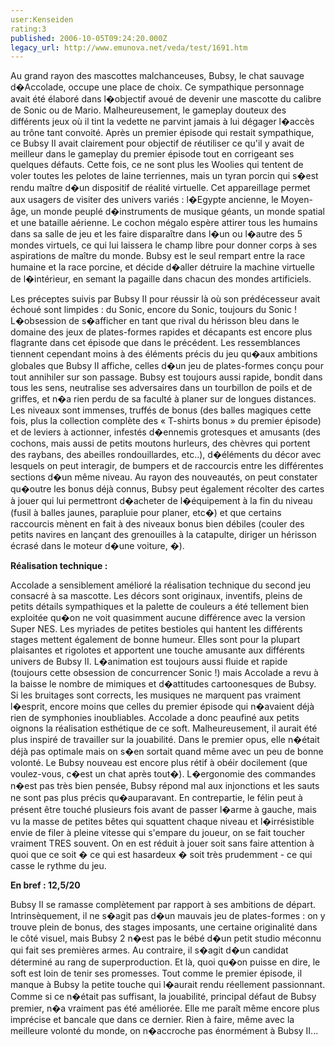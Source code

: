 ```yaml
---
user:Kenseiden
rating:3
published: 2006-10-05T09:24:20.000Z
legacy_url: http://www.emunova.net/veda/test/1691.htm
---
```

Au grand rayon des mascottes malchanceuses, Bubsy, le chat sauvage d�Accolade, occupe une place de choix. Ce sympathique personnage avait été élaboré dans l�objectif avoué de devenir une mascotte du calibre de Sonic ou de Mario. Malheureusement, le gameplay douteux des différents jeux où il tint la vedette ne parvint jamais à lui dégager l�accès au trône tant convoité. Après un premier épisode qui restait sympathique, ce Bubsy II avait clairement pour objectif de réutiliser ce qu'il y avait de meilleur dans le gameplay du premier épisode tout en corrigeant ses quelques défauts. Cette fois, ce ne sont plus les Woolies qui tentent de voler toutes les pelotes de laine terriennes, mais un tyran porcin qui s�est rendu maître d�un dispositif de réalité virtuelle. Cet appareillage permet aux usagers de visiter des univers variés : l�Egypte ancienne, le Moyen-âge, un monde peuplé d�instruments de musique géants, un monde spatial et une bataille aérienne. Le cochon mégalo espère attirer tous les humains dans sa salle de jeu et les faire disparaître dans l�un ou l�autre des 5 mondes virtuels, ce qui lui laissera le champ libre pour donner corps à ses aspirations de maître du monde. Bubsy est le seul rempart entre la race humaine et la race porcine, et décide d�aller détruire la machine virtuelle de l�intérieur, en semant la pagaille dans chacun des mondes artificiels.  

  

Les préceptes suivis par Bubsy II pour réussir là où son prédécesseur avait échoué sont limpides : du Sonic, encore du Sonic, toujours du Sonic ! L�obsession de s�afficher en tant que rival du hérisson bleu dans le domaine des jeux de plates-formes rapides et décapants est encore plus flagrante dans cet épisode que dans le précédent. Les ressemblances tiennent cependant moins à des éléments précis du jeu qu�aux ambitions globales que Bubsy II affiche, celles d�un jeu de plates-formes conçu pour tout annihiler sur son passage. Bubsy est toujours aussi rapide, bondit dans tous les sens, neutralise ses adversaires dans un tourbillon de poils et de griffes, et n�a rien perdu de sa faculté à planer sur de longues distances. Les niveaux sont immenses, truffés de bonus (des balles magiques cette fois, plus la collection complète des « T-shirts bonus » du premier épisode) et de leviers à actionner, infestés d�ennemis grotesques et amusants (des cochons, mais aussi de petits moutons hurleurs, des chèvres qui portent des raybans, des abeilles rondouillardes, etc..), d�éléments du décor avec lesquels on peut interagir, de bumpers et de raccourcis entre les différentes sections d�un même niveau. Au rayon des nouveautés, on peut constater qu�outre les bonus déjà connus, Bubsy peut également récolter des cartes à jouer qui lui permettront d�acheter de l�équipement à la fin du niveau (fusil à balles jaunes, parapluie pour planer, etc�) et que certains raccourcis mènent en fait à des niveaux bonus bien débiles (couler des petits navires en lançant des grenouilles à la catapulte, diriger un hérisson écrasé dans le moteur d�une voiture, �).  

  

**Réalisation technique :**  

Accolade a sensiblement amélioré la réalisation technique du second jeu consacré à sa mascotte. Les décors sont originaux, inventifs, pleins de petits détails sympathiques et la palette de couleurs a été tellement bien exploitée qu�on ne voit quasimment aucune différence avec la version Super NES. Les myriades de petites bestioles qui hantent les différents stages mettent également de bonne humeur. Elles sont pour la plupart plaisantes et rigolotes et apportent une touche amusante aux différents univers de Bubsy II. L�animation est toujours aussi fluide et rapide (toujours cette obsession de concurrencer Sonic !) mais Accolade a revu à la baisse le nombre de mimiques et d�attitudes cartoonesques de Bubsy. Si les bruitages sont corrects, les musiques ne marquent pas vraiment l�esprit, encore moins que celles du premier épisode qui n�avaient déjà rien de symphonies inoubliables. Accolade a donc peaufiné aux petits oignons la réalisation esthétique de ce soft. Malheureusement, il aurait été plus inspiré de travailler sur la jouabilité. Dans le premier opus, elle n�était déjà pas optimale mais on s�en sortait quand même avec un peu de bonne volonté. Le Bubsy nouveau est encore plus rétif à obéir docilement (que voulez-vous, c�est un chat après tout�). L�ergonomie des commandes n�est pas très bien pensée, Bubsy répond mal aux injonctions et les sauts ne sont pas plus précis qu�auparavant. En contrepartie, le félin peut à présent être touché plusieurs fois avant de passer l�arme à gauche, mais vu la masse de petites bêtes qui squattent chaque niveau et l�irrésistible envie de filer à pleine vitesse qui s'empare du joueur, on se fait toucher vraiment TRES souvent. On en est réduit à jouer soit sans faire attention à quoi que ce soit � ce qui est hasardeux � soit très prudemment - ce qui casse le rythme du jeu.  

  

**En bref : 12,5/20**  

Bubsy II se ramasse complètement par rapport à ses ambitions de départ. Intrinsèquement, il ne s�agit pas d�un mauvais jeu de plates-formes : on y trouve plein de bonus, des stages imposants, une certaine originalité dans le côté visuel, mais Bubsy 2 n�est pas le bébé d�un petit studio méconnu qui fait ses premières armes. Au contraire, il s�agit d�un candidat déterminé au rang de superproduction. Et là, quoi qu�on puisse en dire, le soft est loin de tenir ses promesses. Tout comme le premier épisode, il manque à Bubsy la petite touche qui l�aurait rendu réellement passionnant. Comme si ce n�était pas suffisant, la jouabilité, principal défaut de Bubsy premier, n�a vraiment pas été améliorée. Elle me paraît même encore plus imprécise et bancale que dans ce dernier. Rien à faire, même avec la meilleure volonté du monde, on n�accroche pas énormément à Bubsy II...